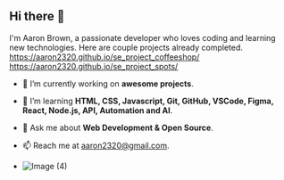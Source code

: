 ## Hi there 👋

I'm Aaron Brown, a passionate developer who loves coding and learning new technologies. Here are couple projects already completed. https://aaron2320.github.io/se_project_coffeeshop/        
       https://aaron2320.github.io/se_project_spots/

- 🔭 I’m currently working on **awesome projects**.
- 🌱 I’m learning **HTML, CSS, Javascript, Git, GitHub, VSCode, Figma, React, Node.js, API, Automation and AI**.
- 💬 Ask me about **Web Development & Open Source**.
- 📫 Reach me at [aaron2320@gmail.com](mailto:aaron2320@gmail.com).

- ![Image (4)](https://github.com/user-attachments/assets/f30c3d05-3880-4da2-8421-e64bc77844ec)
